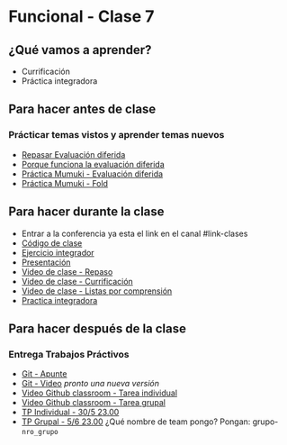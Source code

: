 # Funcional - Clase 7

## ¿Qué vamos a aprender?

* Currificación
* Práctica integradora

## Para hacer antes de clase

### Prácticar temas vistos y aprender temas nuevos

* [Repasar Evaluación diferida](https://docs.google.com/document/d/1JOlRcFZ7Ehm9gx_wH77MkhvObcyKS7Wqo4Sm8joMJBM/edit#heading=h.t4n5o8teoj0i)
* [Porque funciona la evaluación diferida](http://wiki.uqbar.org/wiki/articles/estrategias-de-evaluacion.html#tocAnchor-1-7)
* [Práctica Mumuki - Evaluación diferida](https://mumuki.io/pdep-utn/lessons/746-programacion-funcional-practica-evaluacion-diferida)
* [Práctica Mumuki - Fold](https://mumuki.io/pdep-utn/lessons/744-programacion-funcional-dominar-el-mundo-con-nada)

## Para hacer durante la clase

* Entrar a la conferencia ya esta el link en el canal #link-clases
* [Código de clase](https://github.com/pdep-utn/sabados-tarde/blob/master/seguimiento/2020/funcional/practica/clase-8.hs)
* [Ejercicio integrador](https://docs.google.com/document/d/1ZJLz84JEPoEWZ9aVCJRWoHomfscUc04yECqSMOvdVZU/edit)
* [Presentación](https://docs.google.com/presentation/d/1aB3KV-tSNb46U6UcvDwh7i69khg3Hbo6GQxW70OrVTo)
* [Video de clase - Repaso]()
* [Video de clase - Currificación]()
* [Video de clase - Listas por comprensión]()
* [Practica integradora](https://docs.google.com/document/d/1ZJLz84JEPoEWZ9aVCJRWoHomfscUc04yECqSMOvdVZU)

## Para hacer después de la clase

### Entrega Trabajos Práctivos

* [Git - Apunte](https://docs.google.com/document/d/1nadC6-rwR2eRC0FYFWuq22pCRyZWXmCiPBuQ0cD-vMI/edit#heading=h.r9wuhoi4rpgq)
* [Git - Video](https://www.youtube.com/watch?v=rRKe7l-ZNvM) _pronto una nueva versión_
* [Video Github classroom - Tarea individual](https://youtu.be/bA1EE9TzBzY)
* [Video Github classroom - Tarea grupal](https://youtu.be/GSKq0GF2qbE)
* [TP Individual - 30/5 23.00](https://classroom.github.com/a/x5dRQ6HG)
* [TP Grupal - 5/6 23.00](https://classroom.github.com/g/1E2PP66F) ¿Qué nombre de team pongo? Pongan: grupo-`nro_grupo`
